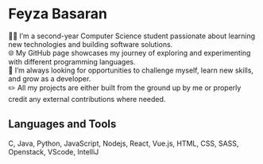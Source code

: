 # Feyza Basaran

:woman_technologist: I’m a second-year Computer Science student passionate about learning new technologies and building software solutions.  
:globe_with_meridians: My GitHub page showcases my journey of exploring and experimenting with different programming languages.  
:dart: I’m always looking for opportunities to challenge myself, learn new skills, and grow as a developer.  
:pencil2: All my projects are either built from the ground up by me or properly credit any external contributions where needed.  

## Languages and Tools
C, Java, Python, JavaScript, Nodejs, React, Vue.js, HTML, CSS, SASS, Openstack, VScode, IntelliJ

